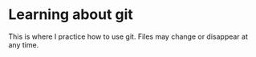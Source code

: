 # Learning about git

This is where I practice how to use git. Files may change or disappear at any time.
